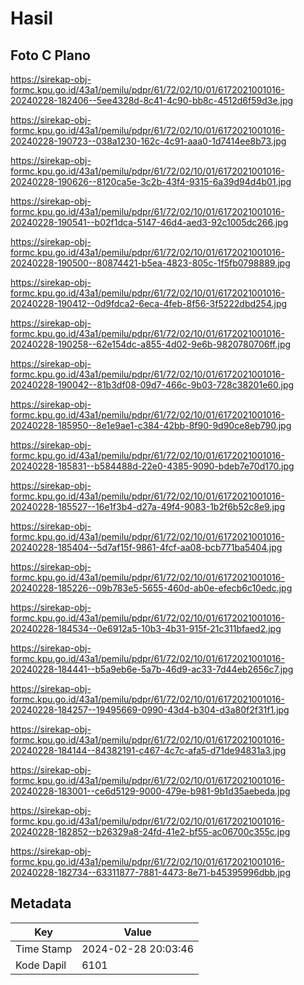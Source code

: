 # Hasil

## Foto C Plano

https://sirekap-obj-formc.kpu.go.id/43a1/pemilu/pdpr/61/72/02/10/01/6172021001016-20240228-182406--5ee4328d-8c41-4c90-bb8c-4512d6f59d3e.jpg

https://sirekap-obj-formc.kpu.go.id/43a1/pemilu/pdpr/61/72/02/10/01/6172021001016-20240228-190723--038a1230-162c-4c91-aaa0-1d7414ee8b73.jpg

https://sirekap-obj-formc.kpu.go.id/43a1/pemilu/pdpr/61/72/02/10/01/6172021001016-20240228-190626--8120ca5e-3c2b-43f4-9315-6a39d94d4b01.jpg

https://sirekap-obj-formc.kpu.go.id/43a1/pemilu/pdpr/61/72/02/10/01/6172021001016-20240228-190541--b02f1dca-5147-46d4-aed3-92c1005dc266.jpg

https://sirekap-obj-formc.kpu.go.id/43a1/pemilu/pdpr/61/72/02/10/01/6172021001016-20240228-190500--80874421-b5ea-4823-805c-1f5fb0798889.jpg

https://sirekap-obj-formc.kpu.go.id/43a1/pemilu/pdpr/61/72/02/10/01/6172021001016-20240228-190412--0d9fdca2-6eca-4feb-8f56-3f5222dbd254.jpg

https://sirekap-obj-formc.kpu.go.id/43a1/pemilu/pdpr/61/72/02/10/01/6172021001016-20240228-190258--62e154dc-a855-4d02-9e6b-9820780706ff.jpg

https://sirekap-obj-formc.kpu.go.id/43a1/pemilu/pdpr/61/72/02/10/01/6172021001016-20240228-190042--81b3df08-09d7-466c-9b03-728c38201e60.jpg

https://sirekap-obj-formc.kpu.go.id/43a1/pemilu/pdpr/61/72/02/10/01/6172021001016-20240228-185950--8e1e9ae1-c384-42bb-8f90-9d90ce8eb790.jpg

https://sirekap-obj-formc.kpu.go.id/43a1/pemilu/pdpr/61/72/02/10/01/6172021001016-20240228-185831--b584488d-22e0-4385-9090-bdeb7e70d170.jpg

https://sirekap-obj-formc.kpu.go.id/43a1/pemilu/pdpr/61/72/02/10/01/6172021001016-20240228-185527--16e1f3b4-d27a-49f4-9083-1b2f6b52c8e9.jpg

https://sirekap-obj-formc.kpu.go.id/43a1/pemilu/pdpr/61/72/02/10/01/6172021001016-20240228-185404--5d7af15f-9861-4fcf-aa08-bcb771ba5404.jpg

https://sirekap-obj-formc.kpu.go.id/43a1/pemilu/pdpr/61/72/02/10/01/6172021001016-20240228-185226--09b783e5-5655-460d-ab0e-efecb6c10edc.jpg

https://sirekap-obj-formc.kpu.go.id/43a1/pemilu/pdpr/61/72/02/10/01/6172021001016-20240228-184534--0e6912a5-10b3-4b31-915f-21c311bfaed2.jpg

https://sirekap-obj-formc.kpu.go.id/43a1/pemilu/pdpr/61/72/02/10/01/6172021001016-20240228-184441--b5a9eb6e-5a7b-46d9-ac33-7d44eb2656c7.jpg

https://sirekap-obj-formc.kpu.go.id/43a1/pemilu/pdpr/61/72/02/10/01/6172021001016-20240228-184257--19495669-0990-43d4-b304-d3a80f2f31f1.jpg

https://sirekap-obj-formc.kpu.go.id/43a1/pemilu/pdpr/61/72/02/10/01/6172021001016-20240228-184144--84382191-c467-4c7c-afa5-d71de94831a3.jpg

https://sirekap-obj-formc.kpu.go.id/43a1/pemilu/pdpr/61/72/02/10/01/6172021001016-20240228-183001--ce6d5129-9000-479e-b981-9b1d35aebeda.jpg

https://sirekap-obj-formc.kpu.go.id/43a1/pemilu/pdpr/61/72/02/10/01/6172021001016-20240228-182852--b26329a8-24fd-41e2-bf55-ac06700c355c.jpg

https://sirekap-obj-formc.kpu.go.id/43a1/pemilu/pdpr/61/72/02/10/01/6172021001016-20240228-182734--63311877-7881-4473-8e71-b45395996dbb.jpg


## Metadata

| Key        | Value               |
| ---------- | ------------------- |
| Time Stamp | 2024-02-28 20:03:46 |
| Kode Dapil | 6101                |



